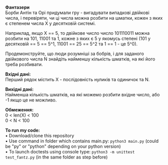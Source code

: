 **Фантазери**  
Борби Антін та Орі придумали гру - вигадувати випадкові двійкові числа, і перевіряти, чи ці числа можна розбити на шматки, кожен з яких є степенем числа X у десятковій системі.  

Наприклад, якщо X == 5, то двійкове число число 101110011 можна розбити на 101, 11001 та 1, кожне з яких є 5 у якомусь степені (101 у десятковій == 5 == 5^1, 11001 == 25 == 5^2 та 1 == 1 - це 5^0).  

Продемонструйте, що люди розумніші за бобрів, і для заданого двійкового числа N знайдіть найменшу кількість шматків, на які його треба розбивати.  

**Вхідні дані:**  
	Перший рядок містить X - послідовність нуликів та одиничок та N.  

**Вихідні дані:**  
	Найменша кількість шматків, на які можемо розбити вхідне число, або -1 якщо це не можливо.  

**Обмеження:**  
	0 < len(X) < 100  
	0 < N < 100 
  
  **To run my code:**  
• Download/clone this repository  
• Use command in folder which contains main.py: ```python3 main.py``` (could be "py" or "python" depending on your python version)  
• To launch doctests using console type: ```python3 -m unittest test_fantz.py``` (in the same folder as step before) 
